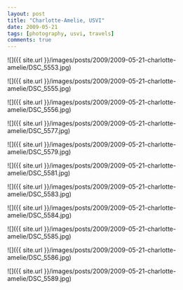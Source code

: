```yaml
---
layout: post
title: "Charlotte-Amelie, USVI"
date: 2009-05-21
tags: [photography, usvi, travels]
comments: true
---
```

![]({{ site.url }}/images/posts/2009/2009-05-21-charlotte-amelie/DSC_5553.jpg)

![]({{ site.url }}/images/posts/2009/2009-05-21-charlotte-amelie/DSC_5555.jpg)

![]({{ site.url }}/images/posts/2009/2009-05-21-charlotte-amelie/DSC_5556.jpg)

![]({{ site.url }}/images/posts/2009/2009-05-21-charlotte-amelie/DSC_5577.jpg)

![]({{ site.url }}/images/posts/2009/2009-05-21-charlotte-amelie/DSC_5579.jpg)

![]({{ site.url }}/images/posts/2009/2009-05-21-charlotte-amelie/DSC_5581.jpg)

![]({{ site.url }}/images/posts/2009/2009-05-21-charlotte-amelie/DSC_5583.jpg)

![]({{ site.url }}/images/posts/2009/2009-05-21-charlotte-amelie/DSC_5584.jpg)

![]({{ site.url }}/images/posts/2009/2009-05-21-charlotte-amelie/DSC_5585.jpg)

![]({{ site.url }}/images/posts/2009/2009-05-21-charlotte-amelie/DSC_5586.jpg)

![]({{ site.url }}/images/posts/2009/2009-05-21-charlotte-amelie/DSC_5589.jpg)
